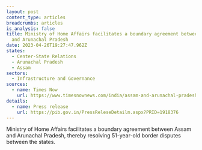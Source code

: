 ```yaml
---
layout: post
content_type: articles
breadcrumbs: articles
is_analysis: false
title: Ministry of Home Affairs facilitates a boundary agreement between Assam
  and Arunachal Pradesh
date: 2023-04-26T19:27:47.962Z
states:
  - Center-State Relations
  - Arunachal Pradesh
  - Assam
sectors:
  - Infrastructure and Governance
sources:
  - name: Times Now
    url: https://www.timesnownews.com/india/assam-and-arunachal-pradesh-ends-longest-running-border-dispute-pact-signed-in-amit-shahs-presence-article-99648361
details:
  - name: Press release
    url: https://pib.gov.in/PressReleseDetailm.aspx?PRID=1918376
---
```

Ministry of Home Affairs facilitates a boundary agreement between Assam and Arunachal Pradesh, thereby resolving 51-year-old border disputes between the states.